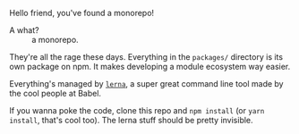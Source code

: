 Hello friend, you've found a monorepo!

<dl>
  <dt>A what?</dt>
  <dd>a monorepo.</dd>
</dl>

They're all the rage these days. Everything in the `packages/` directory is its own package on npm. It makes developing a module ecosystem way easier.

Everything's managed by [`lerna`](https://github.com/lerna/lerna), a super great command line tool made by the cool people at Babel.

If you wanna poke the code, clone this repo and `npm install` (or `yarn install`, that's cool too). The lerna stuff should be pretty invisible.
